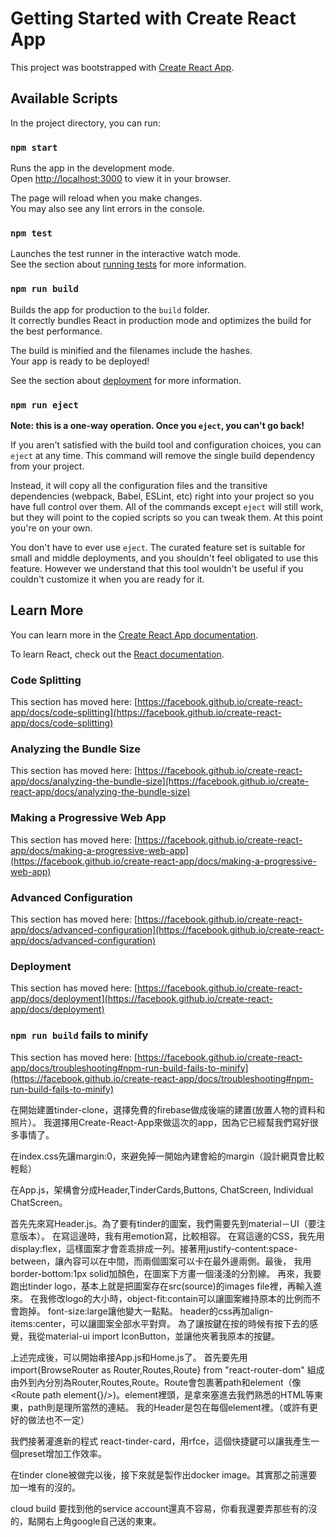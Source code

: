 # Getting Started with Create React App

This project was bootstrapped with [Create React App](https://github.com/facebook/create-react-app).

## Available Scripts

In the project directory, you can run:

### `npm start`

Runs the app in the development mode.\
Open [http://localhost:3000](http://localhost:3000) to view it in your browser.

The page will reload when you make changes.\
You may also see any lint errors in the console.

### `npm test`

Launches the test runner in the interactive watch mode.\
See the section about [running tests](https://facebook.github.io/create-react-app/docs/running-tests) for more information.

### `npm run build`

Builds the app for production to the `build` folder.\
It correctly bundles React in production mode and optimizes the build for the best performance.

The build is minified and the filenames include the hashes.\
Your app is ready to be deployed!

See the section about [deployment](https://facebook.github.io/create-react-app/docs/deployment) for more information.

### `npm run eject`

**Note: this is a one-way operation. Once you `eject`, you can't go back!**

If you aren't satisfied with the build tool and configuration choices, you can `eject` at any time. This command will remove the single build dependency from your project.

Instead, it will copy all the configuration files and the transitive dependencies (webpack, Babel, ESLint, etc) right into your project so you have full control over them. All of the commands except `eject` will still work, but they will point to the copied scripts so you can tweak them. At this point you're on your own.

You don't have to ever use `eject`. The curated feature set is suitable for small and middle deployments, and you shouldn't feel obligated to use this feature. However we understand that this tool wouldn't be useful if you couldn't customize it when you are ready for it.

## Learn More

You can learn more in the [Create React App documentation](https://facebook.github.io/create-react-app/docs/getting-started).

To learn React, check out the [React documentation](https://reactjs.org/).

### Code Splitting

This section has moved here: [https://facebook.github.io/create-react-app/docs/code-splitting](https://facebook.github.io/create-react-app/docs/code-splitting)

### Analyzing the Bundle Size

This section has moved here: [https://facebook.github.io/create-react-app/docs/analyzing-the-bundle-size](https://facebook.github.io/create-react-app/docs/analyzing-the-bundle-size)

### Making a Progressive Web App

This section has moved here: [https://facebook.github.io/create-react-app/docs/making-a-progressive-web-app](https://facebook.github.io/create-react-app/docs/making-a-progressive-web-app)

### Advanced Configuration

This section has moved here: [https://facebook.github.io/create-react-app/docs/advanced-configuration](https://facebook.github.io/create-react-app/docs/advanced-configuration)

### Deployment

This section has moved here: [https://facebook.github.io/create-react-app/docs/deployment](https://facebook.github.io/create-react-app/docs/deployment)

### `npm run build` fails to minify

This section has moved here: [https://facebook.github.io/create-react-app/docs/troubleshooting#npm-run-build-fails-to-minify](https://facebook.github.io/create-react-app/docs/troubleshooting#npm-run-build-fails-to-minify)


在開始建置tinder-clone，選擇免費的firebase做成後端的建置(放置人物的資料和照片）。
我選擇用Create-React-App來做這次的app，因為它已經幫我們寫好很多事情了。

在index.css先讓margin:0，來避免掉一開始內建會給的margin（設計網頁會比較輕鬆）

在App.js，架構會分成Header,TinderCards,Buttons, ChatScreen, Individual ChatScreen。

首先先來寫Header.js。為了要有tinder的圖案，我們需要先到material－UI（要注意版本）。
在寫這邊時，我有用emotion寫，比較相容。
在寫這邊的CSS，我先用display:flex，這樣圖案才會乖乖排成一列。接著用justify-content:space-between，讓內容可以在中間，而兩個圖案可以卡在最外邊兩側。最後，
我用border-bottom:1px solid加顏色，在圖案下方畫一個淺淺的分割線。
再來，我要跑出tinder logo，基本上就是把圖案存在src(source)的images file裡，再輸入進來。
在我修改logo的大小時，object-fit:contain可以讓圖案維持原本的比例而不會跑掉。
font-size:large讓他變大一點點。
header的css再加align-items:center，可以讓圖案全部水平對齊。
為了讓按鍵在按的時候有按下去的感覺，我從material-ui import IconButton，並讓他夾著我原本的按鍵。

上述完成後，可以開始串接App.js和Home.js了。
首先要先用import{BrowseRouter as Router,Routes,Route} from "react-router-dom"
組成由外到內分別為Router,Routes,Route。Route會包裹著path和element（像<Route path element{}/>)。element裡頭，是拿來塞進去我們熟悉的HTML等東東，path則是理所當然的連結。
我的Header是包在每個element裡。（或許有更好的做法也不一定）

我們接著灌進新的程式 react-tinder-card，用rfce，這個快捷鍵可以讓我產生一個preset增加工作效率。















在tinder clone被做完以後，接下來就是製作出docker image。其實那之前還要加一堆有的沒的。

cloud build 要找到他的service account還真不容易，你看我還要弄那些有的沒的，點開右上角google自己送的東東。
